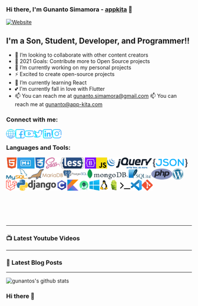 ### Hi there, I'm Gunanto Simamora - [appkita][website] 👋

[![Website](https://img.shields.io/website?label=gunantos.com&style=for-the-badge&url=https%3A%2F%2Fgunantos.com)](https://app-kita.com)

## I'm a Son, Student, Developer, and Programmer!!

- 👯 I’m looking to collaborate with other content creators
- 🥅 2021 Goals: Contribute more to Open Source projects
- 🔭 I’m currently working on my personal projects
- ⚡ Excited to create open-source projects
- 🌱 I’m currently learning React
- 💕 I'm currently fall in love with Flutter
- 📫 You can reach me at <a href="mailto:gunanto.simamora@gmail.com">gunanto.simamora@gmail.com</a>
  📫 You can reach me at <a href="mailto:gunanto@app-kita.com">gunanto@app-kita.com</a>

### Connect with me:

[<img align="left" alt="gunantos.com" height="25px" src="https://raw.githubusercontent.com/gunantos/gunantos/main/social/web.png" />][website]
[<img align="left" alt="gunantos | Facebook" height="25px" src="https://raw.githubusercontent.com/gunantos/gunantos/main/social/facebook.png" />][facebook]
[<img align="left" alt="gunantos | YouTube" height="25px" src="https://raw.githubusercontent.com/gunantos/gunantos/main/social/youtube.png" />][youtube]
[<img align="left" alt="gunantos | Twitter" height="25px" src="https://raw.githubusercontent.com/gunantos/gunantos/main/social/twitter.png" />][twitter]
[<img align="left" alt="gunantos | LinkedIn" height="25px" src="https://raw.githubusercontent.com/gunantos/gunantos/main/social/linkedin.png" />][linkedin]
[<img align="left" alt="gunantos | Instagram" height="25px" src="https://raw.githubusercontent.com/gunantos/gunantos/main/social/instagram.png" />][instagram]

<br />

### Languages and Tools:

[<img align="left" alt="HTML5" height="30px" src="https://raw.githubusercontent.com/gunantos/gunantos/main/icons/html.png" />][null-link]
[<img align="left" alt="Mark Down" height="30px" src="https://raw.githubusercontent.com/gunantos/gunantos/main/icons/md.png" />][null-link]
[<img align="left" alt="CSS3" height="30px" src="https://raw.githubusercontent.com/gunantos/gunantos/main/icons/css.png" />][null-link]
[<img align="left" alt="Sass" height="30px" src="https://raw.githubusercontent.com/gunantos/gunantos/main/icons/sass.png" />][null-link]
[<img align="left" alt="Less" height="30px" src="https://raw.githubusercontent.com/gunantos/gunantos/main/icons/less.png" />][null-link]
[<img align="left" alt="Bootstrap" height="30px" src="https://raw.githubusercontent.com/gunantos/gunantos/main/icons/bootstrap.png" />][null-link]
[<img align="left" alt="JavaScript" height="30px" src="https://raw.githubusercontent.com/gunantos/gunantos/main/icons/js.png" />][null-link]
[<img align="left" alt="jquery" height="30px" src="https://raw.githubusercontent.com/gunantos/gunantos/main/icons/jquery.png" />][null-link]
[<img align="left" alt="JSON" height="30px" src="https://raw.githubusercontent.com/gunantos/gunantos/main/icons/json.png" />][null-link]
[<img align="left" alt="MySQL" height="30px" src="https://raw.githubusercontent.com/gunantos/gunantos/main/icons/mysql.png" />][null-link]
[<img align="left" alt="MariaDB" height="30px" src="https://raw.githubusercontent.com/gunantos/gunantos/main/icons/mariadb.png" />][null-link]
[<img align="left" alt="Postgresql " height="30px" src="https://raw.githubusercontent.com/gunantos/gunantos/main/icons/pgsql.png" />][null-link]
[<img align="left" alt="MongoDB" height="30px" src="https://raw.githubusercontent.com/gunantos/gunantos/main/icons/mongodb.png" />][null-link]
[<img align="left" alt="Sql lite" height="30px" src="https://raw.githubusercontent.com/gunantos/gunantos/main/icons/sqllite.png" />][null-link]
[<img align="left" alt="PHP" height="30px" src="https://raw.githubusercontent.com/gunantos/gunantos/main/icons/php.png" />][null-link]
[<img align="left" alt="WordPress" height="30px" src="https://raw.githubusercontent.com/gunantos/gunantos/main/icons/wp.png" />][null-link]
[<img align="left" alt="laravel" height="30px" src="https://raw.githubusercontent.com/gunantos/gunantos/main/icons/laravel.png" />][null-link]
[<img align="left" alt="Python" height="30px" src="https://raw.githubusercontent.com/gunantos/gunantos/main/icons/py.png" />][null-link]
[<img align="left" alt="Django" height="30px" src="https://raw.githubusercontent.com/gunantos/gunantos/main/icons/django.png" />][null-link]
[<img align="left" alt="C Programming" height="30px" src="https://raw.githubusercontent.com/gunantos/gunantos/main/icons/c-lang.png" />][null-link]
[<img align="left" alt="Koylin" height="30px" src="https://raw.githubusercontent.com/gunantos/gunantos/main/icons/kotlin.png" />][null-link]
[<img align="left" alt="Android Studio" height="30px" src="https://raw.githubusercontent.com/gunantos/gunantos/main/icons/androidstudio.png" />][null-link]
[<img align="left" alt="Windows" height="30px" src="https://raw.githubusercontent.com/gunantos/gunantos/main/icons/windows.png" />][null-link]
[<img align="left" alt="Linux" height="30px" src="https://raw.githubusercontent.com/gunantos/gunantos/main/icons/linux.png" />][null-link]
[<img align="left" alt="Android" height="30px" src="https://raw.githubusercontent.com/gunantos/gunantos/main/icons/android.png" />][null-link]
[<img align="left" alt="Terminal" height="30px" src="https://raw.githubusercontent.com/gunantos/gunantos/main/icons/terminal.png" />][null-link]
[<img align="left" alt="VS Code" height="30px" src="https://raw.githubusercontent.com/gunantos/gunantos/main/icons/vscode.png" />][null-link]
[<img align="left" alt="git" height="30px" src="https://raw.githubusercontent.com/gunantos/gunantos/main/icons/git.png" />][null-link]
<br/>
<br/>
<br/>
<br/>
<br/>
<br/>
<br/>
<br/>
<br/>
<br/>

---

### 📺 Latest Youtube Videos

<!-- YOUTUBE:START -->
<!-- YOUTUBE:END -->

---

### 📕 Latest Blog Posts

<!-- BLOG-POST-LIST:START -->
<!-- BLOG-POST-LIST:END -->

---

<img aligh="left" alt="gunantos's github stats" src="https://github-readme-stats.vercel.app/api?username=gunantos">

[website]: https://app-kita.com
[facebook]: https://facebook.com/andtho89
[twitter]: https://twitter.com/app_kita
[youtube]: https://www.youtube.com/channel/UCIXKz_L_ewTrqGuTs44y4_g
[instagram]: https://instagram.com/gunanto_mora
[linkedin]: https://linkedin.com/in/gunanto-simamora
[null-link]: #

### Hi there 👋

<!--
**gunantos/gunantos** is a ✨ _special_ ✨ repository because its `README.md` (this file) appears on your GitHub profile.

Here are some ideas to get you started:

- 🔭 I’m currently working on ...
- 🌱 I’m currently learning ...
- 👯 I’m looking to collaborate on ...
- 🤔 I’m looking for help with ...
- 💬 Ask me about ...
- 📫 How to reach me: ...
- 😄 Pronouns: ...
- ⚡ Fun fact: ...
-->
